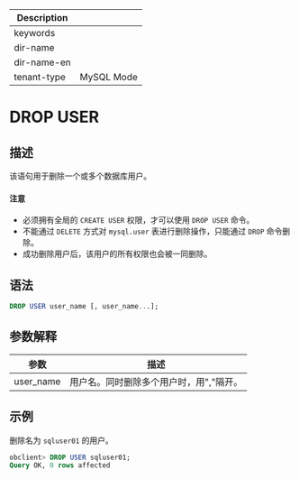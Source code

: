 | Description   |                 |
|---------------|-----------------|
| keywords      |                 |
| dir-name      |                 |
| dir-name-en   |                 |
| tenant-type   | MySQL Mode      |

# DROP USER

## 描述

该语句用于删除一个或多个数据库用户。
  <main id="notice" type='notice'>
    <h4>注意</h4>
    <ul>
    <li>必须拥有全局的 <code>CREATE USER</code> 权限，才可以使用 <code>DROP USER</code> 命令。</li>
    <li>不能通过 <code>DELETE</code> 方式对 <code>mysql.user</code> 表进行删除操作，只能通过 <code>DROP</code> 命令删除。</li>
    <li>成功删除用户后，该用户的所有权限也会被一同删除。</li>
    </ul>
  </main>

## 语法

```sql
DROP USER user_name [, user_name...];
```

## 参数解释

|    参数     |          描述           |
|-----------|-----------------------|
| user_name | 用户名。同时删除多个用户时，用","隔开。 |

## 示例

删除名为 `sqluser01` 的用户。

```sql
obclient> DROP USER sqluser01;
Query OK, 0 rows affected
```
